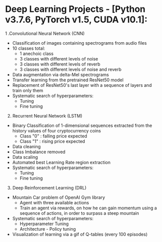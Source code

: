 # Deep Learning Projects - [Python v3.7.6, PyTorch v1.5, CUDA v10.1]:

1 .Convolutional Neural Network (CNN) 
  - Classification of images containing spectrograms from audio files
  - 10 classes total:
    - 1 anechoic class
    - 3 classes with different levels of noise
    - 3 classes with different levels of reverb
    - 3 classes with different levels of noise and reverb
  - Data augmentation via delta-Mel spectrograms
  - Transfer learning from the pretrained ResNet50 model
  - Replacement of ResNet50's last layer with a sequence of layers and train only them
  - Systematic search of hyperparameters:
    - Tuning
    - Fine tuning

2. Recurrent Neural Network (LSTM)
  - Binary Classification of 1-dimensional sequences extracted from the history values of four cryptocurrency coins
    - Class "0" : falling price expected
    - Class "1" : rising  price expected 
  - Data cleaning
  - Class Imbalance removed
  - Data scaling
  - Automated best Learning Rate region extraction
  - Systematic search of hyperparameters:
    - Tuning
    - Fine tuning

3. Deep Reinforcement Learning (DRL)
  - Mountain Car problem of OpenAI Gym library
    - Agent with three available actions
    - Train an agent via rewards, on how he can gain momentum using a sequence of actions, in order to surpass a steep mountain
  - Systematic search of hyperparameters:
    - Hyperparameter Tuning
    - Architecture - Policy tuning
  - Visualization of learning via a gif of Q-tables (every 100 episodes) 
